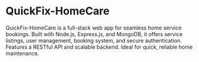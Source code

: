 # QuickFix-HomeCare
QuickFix-HomeCare is a full-stack web app for seamless home service bookings. Built with Node.js, Express.js, and MongoDB, it offers service listings, user management, booking system, and secure authentication. Features a RESTful API and scalable backend. Ideal for quick, reliable home maintenance.
